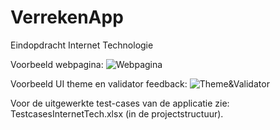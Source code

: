 # VerrekenApp
Eindopdracht Internet Technologie

Voorbeeld webpagina:
![Webpagina](verrekenapp1.png)

Voorbeeld UI theme en validator feedback:
![Theme&Validator](verrekenapp2.png)

Voor de uitgewerkte test-cases van de applicatie zie:
TestcasesInternetTech.xlsx (in de projectstructuur).